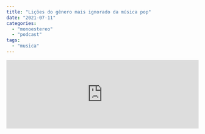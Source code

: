 ```yaml
---
title: "Lições do gênero mais ignorado da música pop"
date: "2021-07-11"
categories: 
  - "monoestereo"
  - "podcast"
tags: 
  - "musica"
---
```


<iframe src="https://anchor.fm/monoestereo/embed/episodes/Lies-do-gnero-mais-ignorado-da-msica-pop-e149bmv" height="180px" width="100%" frameborder="0" scrolling="no" style="width:100%;height:180px"></iframe>
